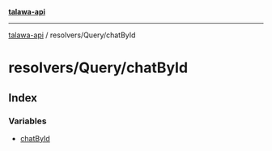 [**talawa-api**](../../../README.md)

***

[talawa-api](../../../modules.md) / resolvers/Query/chatById

# resolvers/Query/chatById

## Index

### Variables

- [chatById](variables/chatById.md)
